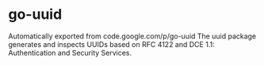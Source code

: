 # go-uuid
Automatically exported from code.google.com/p/go-uuid
The uuid package generates and inspects UUIDs based on RFC 4122 and DCE 1.1: Authentication and Security Services.
